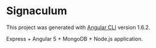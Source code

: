 # Signaculum

This project was generated with [Angular CLI](https://github.com/angular/angular-cli) version 1.6.2.

Express + Angular 5 + MongoDB + Node.js application. 

